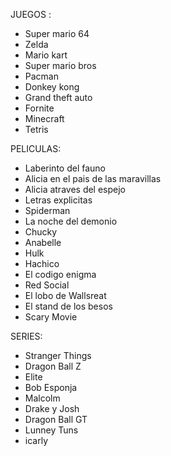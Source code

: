 JUEGOS :
* Super mario 64
* Zelda
* Mario kart
* Super mario bros
* Pacman
* Donkey kong
* Grand theft auto
* Fornite
* Minecraft
* Tetris


PELICULAS:

* Laberinto del fauno
* Alicia en el pais de las maravillas
* Alicia atraves del espejo
* Letras explicitas
* Spiderman
* La noche del demonio
* Chucky
* Anabelle
* Hulk
* Hachico
* El codigo enigma
* Red Social
* El lobo de Wallsreat
* El stand de los besos
* Scary Movie

SERIES:
* Stranger Things
* Dragon Ball Z
* Elite
* Bob Esponja
* Malcolm
* Drake y Josh
* Dragon Ball GT
* Lunney Tuns
* icarly